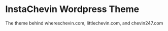 # InstaChevin Wordpress Theme

The theme behind whereschevin.com, littlechevin.com, and chevin247.com
